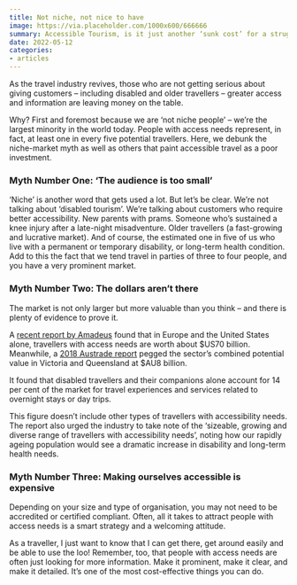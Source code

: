 ```yaml
---
title: Not niche, not nice to have
image: https://via.placeholder.com/1000x600/666666
summary: Accessible Tourism, is it just another ‘sunk cost’ for a struggling travel sector? Far from it. It's imperative for the future of the industry. We bust 3 myths.
date: 2022-05-12
categories:
- articles
---
```


As the travel industry revives, those who are not getting serious about giving customers – including disabled and older travellers – greater access and information are leaving money on the table.

Why? First and foremost because we are ‘not niche people’ – we’re the largest minority in the world today. People with access needs represent, in fact, at least one in every five potential travellers.
Here, we debunk the niche-market myth as well as others that paint accessible travel as a poor investment.

### Myth Number One: ‘The audience is too small’ ###
‘Niche’ is another word that gets used a lot. But let’s be clear. We’re not talking about ‘disabled tourism’. We’re talking about customers who require better accessibility.
New parents with prams. Someone who’s sustained a knee injury after a late-night misadventure. Older travellers (a fast-growing and lucrative market). And of course, the estimated one in five of us who live with a permanent or temporary disability, or long-term health condition.
Add to this the fact that we tend travel in parties of three to four people, and you have a very prominent market.

### Myth Number Two: The dollars aren’t there ###
The market is not only larger but more valuable than you think – and there is plenty of evidence to prove it.

A [recent report by Amadeus](https://amadeus.com/en/insights/blog/accessible-travel-report) found that in Europe and the United States alone, travellers with access needs are worth about $US70 billion.
Meanwhile, a [2018 Austrade report](https://www.tra.gov.au/Archive-TRA-Old-site/Research/View-all-publications/All-Publications/Destination-Visitor-Survey-results/Strategic-regional-research-reports/accessible-tourism-victoria-queensland)  pegged the sector’s combined potential value in Victoria and Queensland at $AU8 billion.

It found that disabled travellers and their companions alone account for 14 per cent of the market for travel experiences and services related to overnight stays or day trips.

This figure doesn’t include other types of travellers with accessibility needs. The report also urged the industry to take note of the ‘sizeable, growing and diverse range of travellers with accessibility needs’, noting how our rapidly ageing population would see a dramatic increase in disability and long-term health needs.

### Myth Number Three: Making ourselves accessible is expensive ###
Depending on your size and type of organisation, you may not need to be accredited or certified compliant. Often, all it takes to attract people with access needs is a smart strategy and a welcoming attitude.

As a traveller, I just want to know that I can get there, get around easily and be able to use the loo!
Remember, too, that people with access needs are often just looking for more information. Make it prominent, make it clear, and make it detailed. It’s one of the most cost-effective things you can do.
